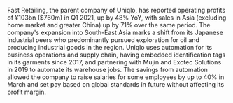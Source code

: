 Fast Retailing, the parent company of Uniqlo, has reported operating profits of ¥103bn ($760m) in Q1 2021, up by 48% YoY, with sales in Asia (excluding home market and greater China) up by 71% over the same period. The company's expansion into South-East Asia marks a shift from its Japanese industrial peers who predominantly pursued exploration for oil and producing industrial goods in the region. Uniqlo uses automation for its business operations and supply chain, having embedded identification tags in its garments since 2017, and partnering with Mujin and Exotec Solutions in 2019 to automate its warehouse jobs. The savings from automation allowed the company to raise salaries for some employees by up to 40% in March and set pay based on global standards in future without affecting its profit margin.